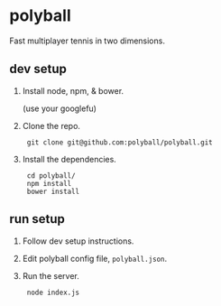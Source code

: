 # polyball

Fast multiplayer tennis in two dimensions.

## dev setup

1. Install node, npm, & bower.
    
    (use your googlefu)

2. Clone the repo.

        git clone git@github.com:polyball/polyball.git

3. Install the dependencies.

        cd polyball/
        npm install
        bower install

## run setup

1. Follow dev setup instructions.
2. Edit polyball config file, `polyball.json`.
3. Run the server.

        node index.js
